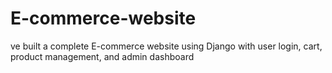 # E-commerce-website
ve built a complete E-commerce website using Django with user login, cart, product management, and admin dashboard
